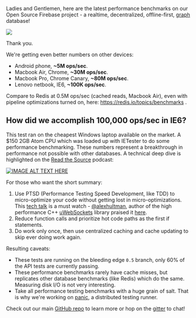 Ladies and Gentlemen, here are the latest performance benchmarks on our Open Source Firebase project - a realtime, decentralized, offline-first, [graph](https://github.com/amark/gun/wiki/graphs) database!

![](https://dl.dropboxusercontent.com/u/4374976/screenshots/ie6gun.png)

Thank you.

We're getting even better numbers on other devices:

 - Android phone, **~5M ops/sec**.
 - Macbook Air, Chrome, **~30M ops/sec**.
 - Macbook Pro, Chrome Canary, **~80M ops/sec**.
 - Lenovo netbook, IE6, **~100K ops/sec**.

Compare to Redis at 0.5M ops/sec (cached reads, Macbook Air), even with pipeline optimizations turned on, here: https://redis.io/topics/benchmarks .

## How did we accomplish 100,000 ops/sec in IE6?

This test ran on the cheapest Windows laptop available on the market. A $150 2GB Atom CPU which was loaded up with IETester to do some performance benchmarking. These numbers represent a breakthrough in performance not possible with other databases. A technical deep dive is highlighted on the [Read the Source](https://www.youtube.com/watch?v=70dn1oZQFCk) podcast:

[![IMAGE ALT TEXT HERE](https://img.youtube.com/vi/70dn1oZQFCk/0.jpg)](https://www.youtube.com/watch?v=70dn1oZQFCk)

For those who want the short summary:

1. Use PTSD (Performance Testing Speed Development, like TDD) to micro-optimize your code without getting lost in micro-optimizations. This [tech talk](https://youtu.be/BEqH-oZ4UXI) is a must watch - [@alexhultman](https://github.com/alexhultman), author of the high performance C++ [uWebSockets](https://github.com/uWebSockets/uWebSockets) library praised it [here](https://github.com/amark/gun/issues/261#issuecomment-262959696).
2. Reduce function calls and prioritize hot code paths as the first if statements.
3. Do work only once, then use centralized caching and cache updating to skip ever doing work again.

Resulting caveats:

 - These tests are running on the bleeding edge `0.5` branch, only 60% of the API tests are currently passing.
 - These performance benchmarks rarely have cache misses, but replicates other database benchmarks (like Redis) which do the same. Measuring disk I/O is not very interesting.
 - Take all performance testing benchmarks with a huge grain of salt. That is why we're working on [panic](https://github.com/gundb/panic-server), a distributed testing runner.

Check out our main [GitHub repo](https://github.com/amark/gun) to learn more or hop on the [gitter](https://gitter.im/amark/gun) to chat! 